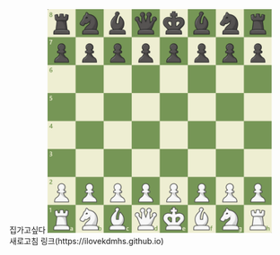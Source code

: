<html>

<head>
    집가고싶다
</head>
<body>
    <img src=Image/체스.png  width="400" height="400">
    <br>
    새로고침 링크(https://ilovekdmhs.github.io)
</body>

</html>
